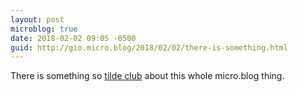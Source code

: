 ```yaml
---
layout: post
microblog: true
date: 2018-02-02 09:05 -0500
guid: http://gio.micro.blog/2018/02/02/there-is-something.html
---
```

There is something so [tilde club](https://medium.com/message/tilde-club-i-had-a-couple-drinks-and-woke-up-with-1-000-nerds-a8904f0a2ebf) about this whole micro.blog thing.
